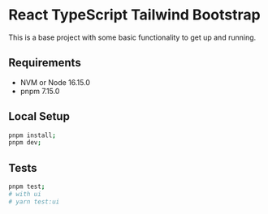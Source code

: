 # React TypeScript Tailwind Bootstrap

This is a base project with some basic functionality to get up and running.

## Requirements

- NVM or Node 16.15.0
- pnpm 7.15.0

## Local Setup

```bash
pnpm install;
pnpm dev;
```

## Tests

```bash
pnpm test;
# with ui
# yarn test:ui
```
